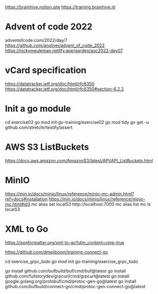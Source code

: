 https://brainhive.notion.site
https://training.brainhive.nl

# Advent of code 2022
adventofcode.com/2022/day/7
https://github.com/anolivei/advent_of_code_2022
https://nickymeuleman.netlify.app/garden/aoc2022-day07

# vCard specification
https://datatracker.ietf.org/doc/html/rfc6350
https://datatracker.ietf.org/doc/html/rfc6350#section-6.2.2

# Init a go module
cd exercise02
go mod init go-training/exercise02
go mod tidy
go get -u github.com/stretchr/testify/assert


# AWS S3 ListBuckets
https://docs.aws.amazon.com/AmazonS3/latest/API/API_ListBuckets.html


# MinIO
https://min.io/docs/minio/linux/reference/minio-mc-admin.html?ref=docs#installation
https://min.io/docs/minio/linux/reference/minio-mc.html#id3
mc alias set localS3 http://localhost:7000
mc alias list
mc ls localS3


# XML to Go
https://jsonformatter.org/xml-to-go?utm_content=cmp-true


https://github.com/dmeijboom/training-connect-go


cd exercise_grpc_todo
go mod init go-training/exercise_grpc_todo

go install github.com/bufbuild/buf/cmd/buf@latest
go install github.com/fullstorydev/grpcurl/cmd/grpcurl@latest
go install google.golang.org/protobuf/cmd/protoc-gen-go@latest
go install github.com/bufbuild/connect-go/cmd/protoc-gen-connect-go@latest